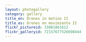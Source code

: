 ```yaml
---
layout: photogallery
category: gallery
title_en: Drones in motion II
title_es: Drones en movimiento II
flickr_pictureid: 33081861612
flickr_galleryid: 72157677526698444
---
```

